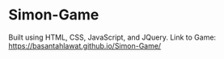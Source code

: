 # Simon-Game
Built using HTML, CSS, JavaScript, and JQuery.
Link to Game: https://basantahlawat.github.io/Simon-Game/
